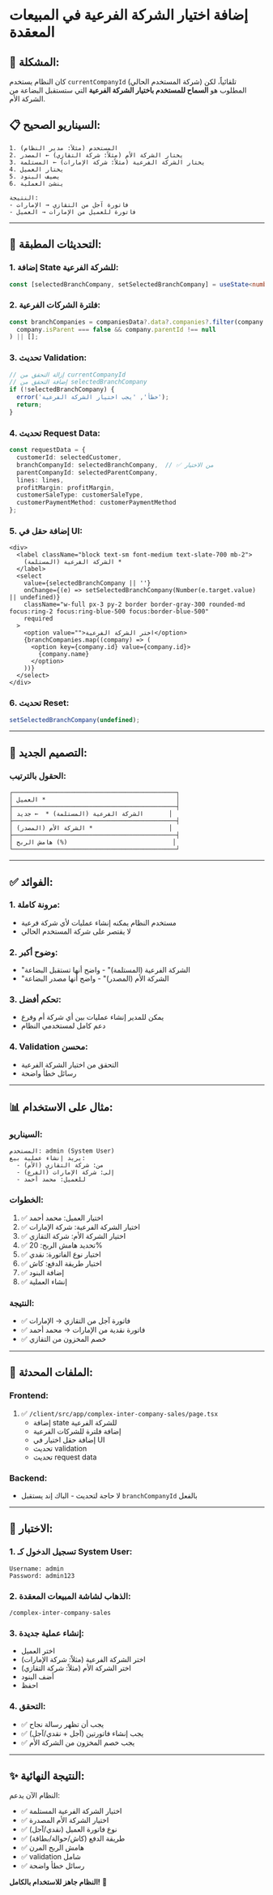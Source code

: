 # إضافة اختيار الشركة الفرعية في المبيعات المعقدة

## 🎯 المشكلة:
كان النظام يستخدم `currentCompanyId` (شركة المستخدم الحالي) تلقائياً، لكن المطلوب هو **السماح للمستخدم باختيار الشركة الفرعية** التي ستستقبل البضاعة من الشركة الأم.

## 📋 السيناريو الصحيح:
```
1. المستخدم (مثلاً: مدير النظام)
2. يختار الشركة الأم (مثلاً: شركة التقازي) ← المصدر
3. يختار الشركة الفرعية (مثلاً: شركة الإمارات) ← المستلمة
4. يختار العميل
5. يضيف البنود
6. ينشئ العملية

النتيجة:
- فاتورة آجل من التقازي → الإمارات
- فاتورة للعميل من الإمارات → العميل
```

---

## 🔧 التحديثات المطبقة:

### 1. **إضافة State للشركة الفرعية**:
```typescript
const [selectedBranchCompany, setSelectedBranchCompany] = useState<number | undefined>(undefined);
```

### 2. **فلترة الشركات الفرعية**:
```typescript
const branchCompanies = companiesData?.data?.companies?.filter(company => 
  company.isParent === false && company.parentId !== null
) || [];
```

### 3. **تحديث Validation**:
```typescript
// إزالة التحقق من currentCompanyId
// إضافة التحقق من selectedBranchCompany
if (!selectedBranchCompany) {
  error('خطأ', 'يجب اختيار الشركة الفرعية');
  return;
}
```

### 4. **تحديث Request Data**:
```typescript
const requestData = {
  customerId: selectedCustomer,
  branchCompanyId: selectedBranchCompany,  // ✅ من الاختيار
  parentCompanyId: selectedParentCompany,
  lines: lines,
  profitMargin: profitMargin,
  customerSaleType: customerSaleType,
  customerPaymentMethod: customerPaymentMethod
};
```

### 5. **إضافة حقل في UI**:
```tsx
<div>
  <label className="block text-sm font-medium text-slate-700 mb-2">
    الشركة الفرعية (المستلمة) *
  </label>
  <select
    value={selectedBranchCompany || ''}
    onChange={(e) => setSelectedBranchCompany(Number(e.target.value) || undefined)}
    className="w-full px-3 py-2 border border-gray-300 rounded-md focus:ring-2 focus:ring-blue-500 focus:border-blue-500"
    required
  >
    <option value="">اختر الشركة الفرعية</option>
    {branchCompanies.map((company) => (
      <option key={company.id} value={company.id}>
        {company.name}
      </option>
    ))}
  </select>
</div>
```

### 6. **تحديث Reset**:
```typescript
setSelectedBranchCompany(undefined);
```

---

## 🎨 التصميم الجديد:

### الحقول بالترتيب:
```
┌─────────────────────────────────────────────┐
│ العميل *                                    │
├─────────────────────────────────────────────┤
│ الشركة الفرعية (المستلمة) *  ← جديد       │
├─────────────────────────────────────────────┤
│ الشركة الأم (المصدر) *                     │
├─────────────────────────────────────────────┤
│ هامش الربح (%)                             │
└─────────────────────────────────────────────┘
```

---

## ✅ الفوائد:

### 1. **مرونة كاملة**:
- مستخدم النظام يمكنه إنشاء عمليات لأي شركة فرعية
- لا يقتصر على شركة المستخدم الحالي

### 2. **وضوح أكبر**:
- "الشركة الفرعية (المستلمة)" - واضح أنها تستقبل البضاعة
- "الشركة الأم (المصدر)" - واضح أنها مصدر البضاعة

### 3. **تحكم أفضل**:
- يمكن للمدير إنشاء عمليات بين أي شركة أم وفرع
- دعم كامل لمستخدمي النظام

### 4. **Validation محسن**:
- التحقق من اختيار الشركة الفرعية
- رسائل خطأ واضحة

---

## 📊 مثال على الاستخدام:

### السيناريو:
```
المستخدم: admin (System User)
يريد إنشاء عملية بيع:
  - من: شركة التقازي (الأم)
  - إلى: شركة الإمارات (الفرع)
  - للعميل: محمد أحمد
```

### الخطوات:
1. ✅ اختيار العميل: محمد أحمد
2. ✅ اختيار الشركة الفرعية: شركة الإمارات
3. ✅ اختيار الشركة الأم: شركة التقازي
4. ✅ تحديد هامش الربح: 20%
5. ✅ اختيار نوع الفاتورة: نقدي
6. ✅ اختيار طريقة الدفع: كاش
7. ✅ إضافة البنود
8. ✅ إنشاء العملية

### النتيجة:
- ✅ فاتورة آجل من التقازي → الإمارات
- ✅ فاتورة نقدية من الإمارات → محمد أحمد
- ✅ خصم المخزون من التقازي

---

## 📁 الملفات المحدثة:

### Frontend:
1. ✅ `/client/src/app/complex-inter-company-sales/page.tsx`
   - إضافة state للشركة الفرعية
   - إضافة فلترة للشركات الفرعية
   - إضافة حقل اختيار في UI
   - تحديث validation
   - تحديث request data

### Backend:
- لا حاجة لتحديث - الباك إند يستقبل `branchCompanyId` بالفعل

---

## 🧪 الاختبار:

### 1. تسجيل الدخول كـ System User:
```
Username: admin
Password: admin123
```

### 2. الذهاب لشاشة المبيعات المعقدة:
```
/complex-inter-company-sales
```

### 3. إنشاء عملية جديدة:
- اختر العميل
- اختر الشركة الفرعية (مثلاً: شركة الإمارات)
- اختر الشركة الأم (مثلاً: شركة التقازي)
- أضف البنود
- احفظ

### 4. التحقق:
- ✅ يجب أن تظهر رسالة نجاح
- ✅ يجب إنشاء فاتورتين (آجل + نقدي/آجل)
- ✅ يجب خصم المخزون من الشركة الأم

---

## ✨ النتيجة النهائية:

النظام الآن يدعم:
- ✅ اختيار الشركة الفرعية المستلمة
- ✅ اختيار الشركة الأم المصدرة
- ✅ نوع فاتورة العميل (نقدي/آجل)
- ✅ طريقة الدفع (كاش/حوالة/بطاقة)
- ✅ هامش الربح المرن
- ✅ validation شامل
- ✅ رسائل خطأ واضحة

**النظام جاهز للاستخدام بالكامل!** 🚀
